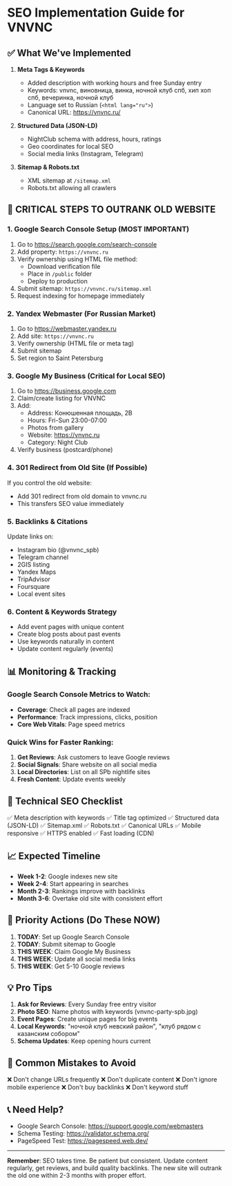 # SEO Implementation Guide for VNVNC

## ✅ What We've Implemented

1. **Meta Tags & Keywords**
   - Added description with working hours and free Sunday entry
   - Keywords: vnvnc, виновница, винка, ночной клуб спб, хип хоп спб, вечеринка, ночной клуб
   - Language set to Russian (`<html lang="ru">`)
   - Canonical URL: https://vnvnc.ru/

2. **Structured Data (JSON-LD)**
   - NightClub schema with address, hours, ratings
   - Geo coordinates for local SEO
   - Social media links (Instagram, Telegram)

3. **Sitemap & Robots.txt**
   - XML sitemap at `/sitemap.xml`
   - Robots.txt allowing all crawlers

## 🚀 CRITICAL STEPS TO OUTRANK OLD WEBSITE

### 1. **Google Search Console Setup** (MOST IMPORTANT)
   1. Go to https://search.google.com/search-console
   2. Add property: `https://vnvnc.ru`
   3. Verify ownership using HTML file method:
      - Download verification file
      - Place in `/public` folder
      - Deploy to production
   4. Submit sitemap: `https://vnvnc.ru/sitemap.xml`
   5. Request indexing for homepage immediately

### 2. **Yandex Webmaster** (For Russian Market)
   1. Go to https://webmaster.yandex.ru
   2. Add site: `https://vnvnc.ru`
   3. Verify ownership (HTML file or meta tag)
   4. Submit sitemap
   5. Set region to Saint Petersburg

### 3. **Google My Business** (Critical for Local SEO)
   1. Go to https://business.google.com
   2. Claim/create listing for VNVNC
   3. Add:
      - Address: Конюшенная площадь, 2В
      - Hours: Fri-Sun 23:00-07:00
      - Photos from gallery
      - Website: https://vnvnc.ru
      - Category: Night Club
   4. Verify business (postcard/phone)

### 4. **301 Redirect from Old Site** (If Possible)
   If you control the old website:
   - Add 301 redirect from old domain to vnvnc.ru
   - This transfers SEO value immediately

### 5. **Backlinks & Citations**
   Update links on:
   - Instagram bio (@vnvnc_spb)
   - Telegram channel
   - 2GIS listing
   - Yandex Maps
   - TripAdvisor
   - Foursquare
   - Local event sites

### 6. **Content & Keywords Strategy**
   - Add event pages with unique content
   - Create blog posts about past events
   - Use keywords naturally in content
   - Update content regularly (events)

## 📊 Monitoring & Tracking

### Google Search Console Metrics to Watch:
- **Coverage**: Check all pages are indexed
- **Performance**: Track impressions, clicks, position
- **Core Web Vitals**: Page speed metrics

### Quick Wins for Faster Ranking:
1. **Get Reviews**: Ask customers to leave Google reviews
2. **Social Signals**: Share website on all social media
3. **Local Directories**: List on all SPb nightlife sites
4. **Fresh Content**: Update events weekly

## 🔧 Technical SEO Checklist

✅ Meta description with keywords
✅ Title tag optimized
✅ Structured data (JSON-LD)
✅ Sitemap.xml
✅ Robots.txt
✅ Canonical URLs
✅ Mobile responsive
✅ HTTPS enabled
✅ Fast loading (CDN)

## 📈 Expected Timeline

- **Week 1-2**: Google indexes new site
- **Week 2-4**: Start appearing in searches
- **Month 2-3**: Rankings improve with backlinks
- **Month 3-6**: Overtake old site with consistent effort

## 🎯 Priority Actions (Do These NOW)

1. **TODAY**: Set up Google Search Console
2. **TODAY**: Submit sitemap to Google
3. **THIS WEEK**: Claim Google My Business
4. **THIS WEEK**: Update all social media links
5. **THIS WEEK**: Get 5-10 Google reviews

## 💡 Pro Tips

1. **Ask for Reviews**: Every Sunday free entry visitor
2. **Photo SEO**: Name photos with keywords (vnvnc-party-spb.jpg)
3. **Event Pages**: Create unique pages for big events
4. **Local Keywords**: "ночной клуб невский район", "клуб рядом с казанским собором"
5. **Schema Updates**: Keep opening hours current

## 🚨 Common Mistakes to Avoid

❌ Don't change URLs frequently
❌ Don't duplicate content
❌ Don't ignore mobile experience
❌ Don't buy backlinks
❌ Don't keyword stuff

## 📞 Need Help?

- Google Search Console: https://support.google.com/webmasters
- Schema Testing: https://validator.schema.org/
- PageSpeed Test: https://pagespeed.web.dev/

---

**Remember**: SEO takes time. Be patient but consistent. Update content regularly, get reviews, and build quality backlinks. The new site will outrank the old one within 2-3 months with proper effort.
